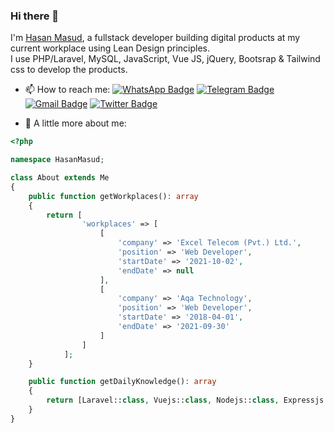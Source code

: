 ### Hi there 👋

I'm [Hasan Masud](http://hasanmasud.com/), a fullstack developer building digital products at my current workplace using Lean Design principles.
<br>
I use PHP/Laravel, MySQL, JavaScript, Vue JS, jQuery, Bootsrap & Tailwind css to develop the products.
<br>

- 📫 How to reach me: 
[![WhatsApp Badge](https://img.shields.io/badge/-WhatsApp-tealgreen?style=flat&logo=whatsApp&logoColor=white&link=https://wa.me/+8801720204272)](https://wa.me/1720204272)
[![Telegram Badge](https://img.shields.io/badge/-Telegram-blue?style=flat&logo=telegram&logoColor=white&link=https://t.me/iHasanMasud)](https://t.me/iHasanMasud)
[![Gmail Badge](https://img.shields.io/badge/-Gmail-red?style=flat&logo=gmail&logoColor=white&link=hasan.masud.dcc@gmail.com)](mailto:hasan.masud.dcc@gmail.com)
[![Twitter Badge](https://img.shields.io/badge/-Twitter-blue?style=flat&logo=twitter&logoColor=white&link=https://twitter.com/iHasanMasud)](https://twitter.com/iHasanMasud)

- 💬 A little more about me:

```php
<?php

namespace HasanMasud;

class About extends Me
{
    public function getWorkplaces(): array
    {
        return [
                'workplaces' => [
                    [
                        'company' => 'Excel Telecom (Pvt.) Ltd.',
                        'position' => 'Web Developer',
                        'startDate' => '2021-10-02',
                        'endDate' => null
                    ],
                    [
                        'company' => 'Aqa Technology',
                        'position' => 'Web Developer',
                        'startDate' => '2018-04-01',
                        'endDate' => '2021-09-30'
                    ]
                ]
            ];
    }

    public function getDailyKnowledge(): array
    {
        return [Laravel::class, Vuejs::class, Nodejs::class, Expressjs::class, MongoDB::class];
    }
}

```

